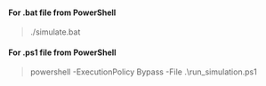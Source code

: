 #### For .bat file from PowerShell

>./simulate.bat


#### For .ps1 file from PowerShell

>powershell -ExecutionPolicy Bypass -File .\run_simulation.ps1

